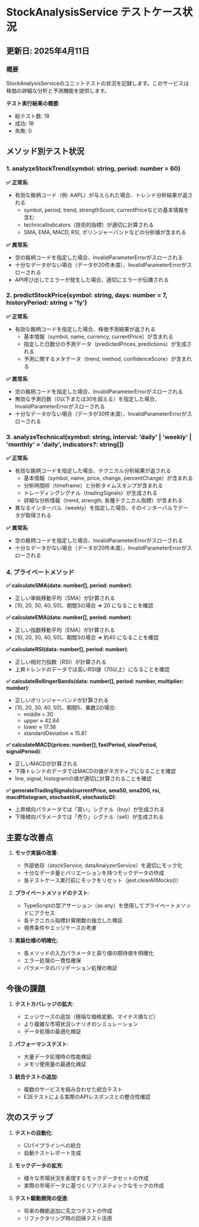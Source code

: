 # StockAnalysisService テストケース状況

## 更新日: 2025年4月11日

### 概要

StockAnalysisServiceのユニットテストの状況を記録します。このサービスは株価の詳細な分析と予測機能を提供します。

**テスト実行結果の概要**:
- 総テスト数: 18
- 成功: 18
- 失敗: 0

## メソッド別テスト状況

### 1. analyzeStockTrend(symbol: string, period: number = 60)

**✅ 正常系**:
- 有効な銘柄コード（例: AAPL）が与えられた場合、トレンド分析結果が返される
  - symbol, period, trend, strengthScore, currentPriceなどの基本情報を含む
  - technicalIndicators（技術的指標）が適切に計算される
  - SMA, EMA, MACD, RSI, ボリンジャーバンドなどの分析値が含まれる

**✅ 異常系**:
- 空の銘柄コードを指定した場合、InvalidParameterErrorがスローされる
- 十分なデータがない場合（データが20件未満）、InvalidParameterErrorがスローされる
- API呼び出しでエラーが発生した場合、適切にエラーが伝播される

### 2. predictStockPrice(symbol: string, days: number = 7, historyPeriod: string = '1y')

**✅ 正常系**:
- 有効な銘柄コードを指定した場合、株価予測結果が返される
  - 基本情報（symbol, name, currency, currentPrice）が含まれる
  - 指定した日数分の予測データ（predictedPrices, predictions）が生成される
  - 予測に関するメタデータ（trend, method, confidenceScore）が含まれる

**✅ 異常系**:
- 空の銘柄コードを指定した場合、InvalidParameterErrorがスローされる
- 無効な予測日数（0以下または30を超える）を指定した場合、InvalidParameterErrorがスローされる
- 十分なデータがない場合（データが30件未満）、InvalidParameterErrorがスローされる

### 3. analyzeTechnical(symbol: string, interval: 'daily' | 'weekly' | 'monthly' = 'daily', indicators?: string[])

**✅ 正常系**:
- 有効な銘柄コードを指定した場合、テクニカル分析結果が返される
  - 基本情報（symbol, name, price, change, percentChange）が含まれる
  - 分析時間枠（timeframe）と分析タイムスタンプが含まれる
  - トレーディングシグナル（tradingSignals）が生成される
  - 詳細な分析情報（trend, strength, 各種テクニカル指標）が含まれる
- 異なるインターバル（weekly）を指定した場合、そのインターバルでデータが取得される

**✅ 異常系**:
- 空の銘柄コードを指定した場合、InvalidParameterErrorがスローされる
- 十分なデータがない場合（データが20件未満）、InvalidParameterErrorがスローされる

### 4. プライベートメソッド

**✅ calculateSMA(data: number[], period: number)**:
- 正しい単純移動平均（SMA）が計算される
- [10, 20, 30, 40, 50]、期間3の場合 => 20 になることを確認

**✅ calculateEMA(data: number[], period: number)**:
- 正しい指数移動平均（EMA）が計算される
- [10, 20, 30, 40, 50]、期間3の場合 => 約40 になることを確認

**✅ calculateRSI(data: number[], period: number)**:
- 正しい相対力指数（RSI）が計算される
- 上昇トレンドのデータでは高いRSI値（70以上）になることを確認

**✅ calculateBollingerBands(data: number[], period: number, multiplier: number)**:
- 正しいボリンジャーバンドが計算される
- [10, 20, 30, 40, 50]、期間5、乗数2の場合:
  - middle = 30
  - upper ≈ 42.64
  - lower ≈ 17.36
  - standardDeviation ≈ 15.81

**✅ calculateMACD(prices: number[], fastPeriod, slowPeriod, signalPeriod)**:
- 正しいMACDが計算される
- 下降トレンドのデータではMACDの値がネガティブになることを確認
- line, signal, histogramの値が適切に計算されることを確認

**✅ generateTradingSignals(currentPrice, sma50, sma200, rsi, macdHistogram, stochasticK, stochasticD)**:
- 上昇傾向パラメータでは「買い」シグナル（buy）が生成される
- 下降傾向パラメータでは「売り」シグナル（sell）が生成される

## 主要な改善点

1. **モック実装の改善**:
   - 外部依存（stockService, dataAnalyzerService）を適切にモック化
   - 十分なデータ量とバリエーションを持つモックデータの作成
   - 各テストケース実行前にモックをリセット（jest.clearAllMocks()）

2. **プライベートメソッドのテスト**:
   - TypeScriptの型アサーション（as any）を使用してプライベートメソッドにアクセス
   - 各テクニカル指標計算関数の独立した検証
   - 境界条件やエッジケースの考慮

3. **実装仕様の明確化**:
   - 各メソッドの入力パラメータと戻り値の期待値を明確化
   - エラー処理の一貫性確保
   - パラメータのバリデーション処理の検証

## 今後の課題

1. **テストカバレッジの拡大**:
   - エッジケースの追加（極端な価格変動、マイナス値など）
   - より複雑な市場状況シナリオのシミュレーション
   - データ処理の最適化検証

2. **パフォーマンステスト**:
   - 大量データ処理時の性能検証
   - メモリ使用量の最適化検証

3. **統合テストの追加**:
   - 複数のサービスを組み合わせた統合テスト
   - E2Eテストによる実際のAPIレスポンスとの整合性確認

## 次のステップ

1. **テストの自動化**:
   - CIパイプラインへの統合
   - 自動テストレポート生成

2. **モックデータの拡充**:
   - 様々な市場状況を表現するモックデータセットの作成
   - 実際の市場データに基づくリアリスティックなモックの作成

3. **テスト駆動開発の促進**:
   - 将来の機能追加に先立つテストの作成
   - リファクタリング時の回帰テスト活用